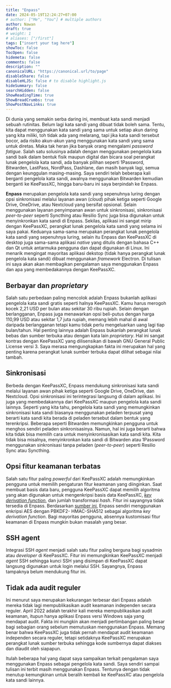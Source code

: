 ```yaml
---
title: "Enpass"
date: 2024-05-19T12:24:27+07:00
# author: ["Me", "You"] # multiple authors
author: Nawan
draft: true
# weight: 1
# aliases: ["/first"]
tags: ["insert your tag here"]
showToc: false
TocOpen: false
hidemeta: false
comments: false
description: ""
canonicalURL: "https://canonical.url/to/page"
disableShare: false
disableHLJS: false # to disable highlight.js
hideSummary: false
searchHidden: false
ShowReadingTime: true
ShowBreadCrumbs: true
ShowPostNavLinks: true
---
```


Di dunia yang semakin serba daring ini, membuat kata sandi menjadi sebuah rutinitas. Belum lagi kata sandi yang dibuat tidak boleh sama. Tentu, kita dapat menggunakan kata sandi yang sama untuk setiap akun daring yang kita miliki, toh tidak ada yang melarang, tapi jika kata sandi tersebut bocor, ada risiko akun-akun yang menggunakan kata sandi yang sama untuk diretas. Maka tak heran jika banyak orang mengalami *password fatigue*. Salah satu solusinya adalah dengan menggunakan pengelola kata sandi baik dalam bentuk fisik maupun digital dan bicara soal perangkat lunak pengelola kata sandi, ada banyak pilihan seperti 1Password, Bitwarden, LastPass, NordPass, Dashlane, dan masih banyak lagi, semua dengan keunggulan masing-masing. Saya sendiri telah beberapa kali berganti pengelola kata sandi, awalnya menggunakan Bitwarden kemudian berganti ke KeePassXC, hingga baru-baru ini saya berpindah ke Enpass. 

**Enpass** merupakan pengelola kata sandi yang sepenuhnya luring dengan opsi sinkronisasi melalui layanan awan (*cloud*) pihak ketiga seperti Google Drive, OneDrive, atau Nextcloud yang bersifat opsional. Selain menggunakan layanan penyimpanan awan untuk sinkronisasi, sinkronisasi *peer-to-peer* seperti Syncthing atau Resilio Sync juga bisa digunakan untuk menyinkronkan kata sandi di Enpass. Sekilas, aplikasi ini sangat mirip dengan KeePassXC, perangkat lunak pengelola kata sandi yang selama ini saya pakai. Keduanya sama-sama merupakan perangkat lunak pengelola kata sandi yang sepenuhnya luring, selain itu Enpass dan KeePassXC di desktop juga sama-sama aplikasi *native* yang ditulis dengan bahasa C++ dan Qt untuk antarmuka pengguna dan dapat digunakan di Linux. Ini menarik mengingat mayoritas aplikasi dekstop (tidak hanya perangkat lunak pengelola kata sandi) dibuat menggunakan *framework* Electron. Di tulisan ini saya akan akan membagikan pengalaman saya menggunakan Enpass dan apa yang membedakannya dengan KeePassXC.

## Berbayar dan *proprietary*
Salah satu perbedaan paling mencolok adalah Enpass bukanlah aplikasi pengelola kata sandi gratis seperti halnya KeePassXC. Kamu harus merogoh kocek 2,21 USD per bulan atau sekitar 30 ribu rupiah. Selain dengan berlangganan, Enpass juga menawarkan opsi beli-putus dengan harga 110,99 USD atau sekitar 1,7 juta rupiah, memang lebih mahal di awal daripada berlangganan tetapi kamu tidak perlu mengeluarkan uang lagi tiap bulan/tahun. Hal penting lainnya adalah Enpass bukanlah perangkat lunak bebas dan sumber terbuka atau dengan kata lain *proprietary*. Hal ini sangat kontras dengan KeePassXC yang dilisensikan di bawah GNU General Public License versi 3. Saya merasa mengungkapkan fakta ini merupakan hal yang penting karena perangkat lunak sumber terbuka dapat dilihat sebagai nilai tambah.

## Sinkronisasi
Berbeda dengan KeePassXC, Enpass mendukung sinkronisasi kata sandi melalui layanan awan pihak ketiga seperti Google Drive, OneDrive, dan Nextcloud. Opsi sinkronisasi ini terintegrasi langsung di dalam aplikasi. Ini juga yang membedakannya dari KeePassXC maupun pengelola kata sandi lainnya. Seperti yang kita tahu, pengelola kata sandi yang memungkinkan sinkronisasi kata sandi biasanya menggunakan peladen terpusat yang berarti kata sandi kita berada di peladen tersebut dalam bentuk yang terenkripsi. Beberapa seperti Bitwarden memungkinkan pengguna untuk menghos sendiri peladen sinkronisasinya. Namun, hal ini juga berarti bahwa kita tidak bisa memilih cara untuk menyinkronisasikan kata sandi kita. Kita tidak bisa misalnya, menyinkronkan kata sandi di Bitwarden atau 1Password menggunakan sinkronisasi tanpa peladen (*peer-to-peer*) seperti Resilio Sync atau Syncthing.

## Opsi fitur keamanan terbatas
Salah satu fitur paling *powerful* dari KeePassXC adalah memungkinkan pengguna untuk memilih pengaturan fitur keamanan yang diinginkan. Saat membuat basis data baru, pengguna KeePassXC dapat memilih algoritma yang akan digunakan untuk mengenkripsi basis data KeePassXC, [*key derivation function*](https://en.wikipedia.org/wiki/Key_derivation_function), dan jumlah transformasi *hash*. Fitur ini sayangnya tidak tersedia di Enpass. Berdasarkan [sumber ini](https://support.enpass.io/docs/security-whitepaper-enpass/vault.html), Enpass sendiri menggunakan enkripsi AES dengan PBKDF2- HMAC-SHA512 sebagai algoritma *key derivation function*. Bagi mayoritas pengguna, absennya kustomisasi fitur keamanan di Enpass mungkin bukan masalah yang besar.

## SSH agent
Integrasi SSH *agent* menjadi salah satu fitur paling berguna bagi sysadmin atau *developer* di KeePassXC. Fitur ini memungkinkan KeePassXC menjadi *agent* SSH sehingga kunci SSH yang disimpan di KeePassXC dapat langsung digunakan untuk login melalui SSH. Sayangnya, Enpass tampaknya belum mendukung fitur ini.

## Tidak ada audit reguler
Ini menurut saya merupakan kekurangan terbesar dari Enpass adalah mereka tidak lagi mempublikasikan audit keamanan independen secara reguler. April 2022 adalah terakhir kali mereka mempublikasikan audit keamanan, itupun hanya aplikasi Enpass versi Windows saja yang mendapat audit. Fakta ini mungkin akan menjadi pertimbangan paling besar bagi sebagian orang sebelum memutuskan menggunakan Enpass. Memang benar bahwa KeePassXC juga tidak pernah mendapat audit keamanan independen secara reguler, tetapi setidaknya KeePassXC merupakan perangkat lunak sumber terbuka sehingga kode sumbernya dapat diakses dan diaudit oleh siapapun.

Itulah beberapa hal yang dapat saya sampaikan terkait pengalaman saya menggunakan Enpass sebagai pengelola kata sandi. Saya sendiri sampai tulisan ini terbit masih menggunakan Enpass. Tentunya dengan tidak menutup kemungkinan untuk beralih kembali ke KeePassXC atau pengelola kata sandi lainnya.

